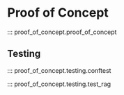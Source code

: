 # Proof of Concept

::: proof_of_concept.proof_of_concept

## Testing

::: proof_of_concept.testing.conftest

::: proof_of_concept.testing.test_rag 